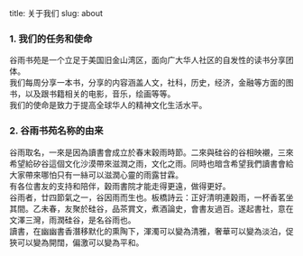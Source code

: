 title: 关于我们
slug: about

### 1. 我们的任务和使命
谷雨书苑是一个立足于美国旧金山湾区，面向广大华人社区的自发性的读书分享团体。<br>
我们每周分享一本书，分享的内容涵盖人文，社科，历史，经济，金融等方面的图书，以及跟书籍相关的电影，音乐，绘画等等。<br>
我们的使命是致力于提高全球华人的精神文化生活水平。<br>

### 2. 谷雨书苑名称的由来
谷雨取名，一來是因為讀書會成立於春末穀雨時節。二來與硅谷的谷相映襯，三來希望給矽谷這個文化沙漠帶來滋潤之雨，文化之雨。同時也暗含希望我們讀書會給大家帶來哪怕只有一絲可以滋潤心靈的雨露甘霖。<br>
有各位書友的支持和陪伴，穀雨書院才能走得更遠，做得更好。<br>
谷雨者，廿四節氣之一，谷因雨而生也。板橋詩云：正好清明連穀雨，一杯香茗坐其間。乙未春，友聚於硅谷，品茶賞文，煮酒論史，會書友過百。遂起書社，意在文澤三灣，雨潤硅谷，是名谷雨也。<br>
讀書，在幽幽書香潛移默化的熏陶下，渾濁可以變為清雅，奢華可以變為淡泊，促狹可以變為開闊，偏激可以變為平和。<br>
